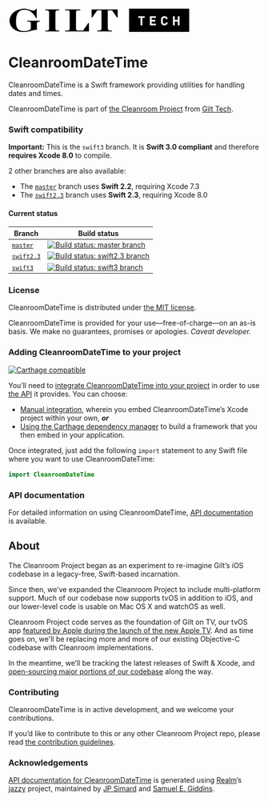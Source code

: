 ![Gilt Tech logo](https://raw.githubusercontent.com/gilt/Cleanroom/master/Assets/gilt-tech-logo.png)

# CleanroomDateTime

CleanroomDateTime is a Swift framework providing utilities for handling dates and times.

CleanroomDateTime is part of [the Cleanroom Project](https://github.com/gilt/Cleanroom) from [Gilt Tech](http://tech.gilt.com).


### Swift compatibility

**Important:** This is the `swift3` branch. It is **Swift 3.0 compliant** and therefore **requires Xcode 8.0** to compile.

2 other branches are also available:

 - The [`master`](https://github.com/emaloney/CleanroomDateTime) branch uses **Swift 2.2**, requiring Xcode 7.3
 - The [`swift2.3`](https://github.com/emaloney/CleanroomDateTime/tree/swift2.3) branch uses **Swift 2.3**, requiring Xcode 8.0


#### Current status

Branch|Build status
--------|------------------------
[`master`](https://github.com/emaloney/CleanroomDateTime)|[![Build status: master branch](https://travis-ci.org/emaloney/CleanroomDateTime.svg?branch=master)](https://travis-ci.org/emaloney/CleanroomDateTime)
[`swift2.3`](https://github.com/emaloney/CleanroomDateTime/tree/swift2.3)|[![Build status: swift2.3 branch](https://travis-ci.org/emaloney/CleanroomDateTime.svg?branch=swift2.3)](https://travis-ci.org/emaloney/CleanroomDateTime)
[`swift3`](https://github.com/emaloney/CleanroomDateTime/tree/swift3)|[![Build status: swift3 branch](https://travis-ci.org/emaloney/CleanroomDateTime.svg?branch=swift3)](https://travis-ci.org/emaloney/CleanroomDateTime)


### License

CleanroomDateTime is distributed under [the MIT license](/blob/master/LICENSE).

CleanroomDateTime is provided for your use—free-of-charge—on an as-is basis. We make no guarantees, promises or apologies. *Caveat developer.*


### Adding CleanroomDateTime to your project

[![Carthage compatible](https://img.shields.io/badge/Carthage-compatible-4BC51D.svg?style=flat)](https://github.com/Carthage/Carthage)

You’ll need to [integrate CleanroomDateTime into your project](https://github.com/emaloney/CleanroomDateTime/blob/master/INTEGRATION.md) in order to use [the API](https://rawgit.com/emaloney/CleanroomDateTime/master/Documentation/API/index.html) it provides. You can choose:

- [Manual integration](https://github.com/emaloney/CleanroomDateTime/blob/master/INTEGRATION.md#manual-integration), wherein you embed CleanroomDateTime’s Xcode project within your own, **_or_**
- [Using the Carthage dependency manager](https://github.com/emaloney/CleanroomDateTime/blob/master/INTEGRATION.md#carthage-integration) to build a framework that you then embed in your application.

Once integrated, just add the following `import` statement to any Swift file where you want to use CleanroomDateTime:

```swift
import CleanroomDateTime
```


### API documentation

For detailed information on using CleanroomDateTime, [API documentation](https://rawgit.com/emaloney/CleanroomDateTime/master/Documentation/API/index.html) is available.


## About

The Cleanroom Project began as an experiment to re-imagine Gilt’s iOS codebase in a legacy-free, Swift-based incarnation.

Since then, we’ve expanded the Cleanroom Project to include multi-platform support. Much of our codebase now supports tvOS in addition to iOS, and our lower-level code is usable on Mac OS X and watchOS as well.

Cleanroom Project code serves as the foundation of Gilt on TV, our tvOS app [featured by Apple during the launch of the new Apple TV](http://www.apple.com/apple-events/september-2015/). And as time goes on, we'll be replacing more and more of our existing Objective-C codebase with Cleanroom implementations.

In the meantime, we’ll be tracking the latest releases of Swift & Xcode, and [open-sourcing major portions of our codebase](https://github.com/gilt/Cleanroom#open-source-by-default) along the way.


### Contributing

CleanroomDateTime is in active development, and we welcome your contributions.

If you’d like to contribute to this or any other Cleanroom Project repo, please read [the contribution guidelines](https://github.com/gilt/Cleanroom#contributing-to-the-cleanroom-project).


### Acknowledgements

[API documentation for CleanroomDateTime](https://rawgit.com/emaloney/CleanroomDateTime/master/Documentation/API/index.html) is generated using [Realm](http://realm.io)’s [jazzy](https://github.com/realm/jazzy/) project, maintained by [JP Simard](https://github.com/jpsim) and [Samuel E. Giddins](https://github.com/segiddins).

